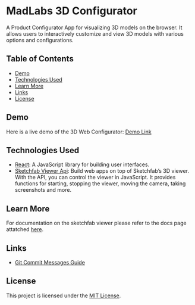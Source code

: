 # MadLabs 3D Configurator

A Product Configurator App for visualizing 3D models on the browser. It allows users to interactively customize and view 3D models with various options and configurations.

## Table of Contents

- [Demo](#demo)
- [Technologies Used](#technologies-used)
- [Learn More](#learn-more)
- [Links](#links)
- [License](#license)

## Demo

Here is a live demo of the 3D Web Configurator: [Demo Link](http://clients.yeswearemad.com/sigsauer/)

## Technologies Used

- [React](https://reactjs.org/): A JavaScript library for building user interfaces.
- [Sketchfab Viewer Api](https://github.com/pmndrs/react-three-fiber): Build web apps on top of Sketchfab’s 3D viewer. With the API, you can control the viewer in JavaScript. It provides functions for starting, stopping the viewer, moving the camera, taking screenshots and more.



## Learn More
For documentation on the sketchfab viewer please refer to the docs page attatched [here](https://sketchfab.com/developers/viewer).

## Links

- [Git Commit Messages Guide](/Commit.md)

## License

This project is licensed under the [MIT License](LICENSE).